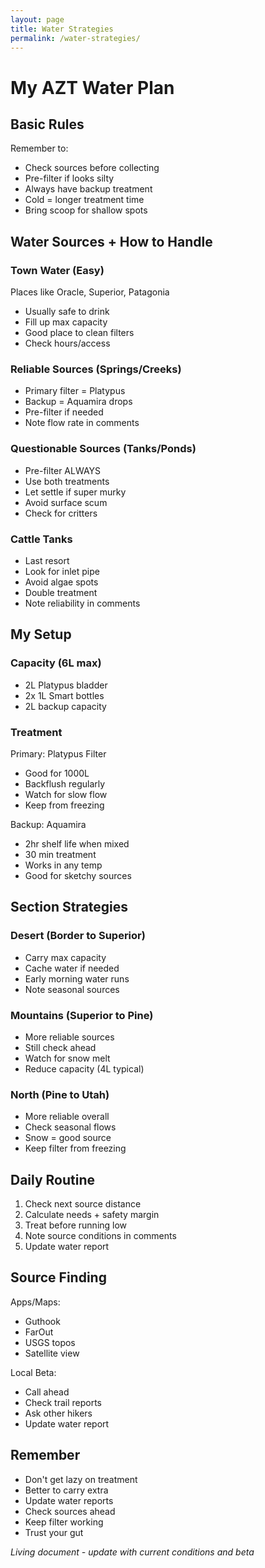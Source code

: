 ```yaml
---
layout: page
title: Water Strategies
permalink: /water-strategies/
---
```


# My AZT Water Plan

## Basic Rules
Remember to:
- Check sources before collecting
- Pre-filter if looks silty
- Always have backup treatment
- Cold = longer treatment time
- Bring scoop for shallow spots

## Water Sources + How to Handle

### Town Water (Easy)
Places like Oracle, Superior, Patagonia
- Usually safe to drink
- Fill up max capacity
- Good place to clean filters
- Check hours/access

### Reliable Sources (Springs/Creeks)
- Primary filter = Platypus
- Backup = Aquamira drops
- Pre-filter if needed
- Note flow rate in comments

### Questionable Sources (Tanks/Ponds)
- Pre-filter ALWAYS
- Use both treatments
- Let settle if super murky
- Avoid surface scum
- Check for critters

### Cattle Tanks
- Last resort
- Look for inlet pipe
- Avoid algae spots
- Double treatment
- Note reliability in comments

## My Setup

### Capacity (6L max)
- 2L Platypus bladder
- 2x 1L Smart bottles
- 2L backup capacity

### Treatment
Primary: Platypus Filter
- Good for 1000L
- Backflush regularly
- Watch for slow flow
- Keep from freezing

Backup: Aquamira
- 2hr shelf life when mixed
- 30 min treatment
- Works in any temp
- Good for sketchy sources

## Section Strategies

### Desert (Border to Superior)
- Carry max capacity
- Cache water if needed
- Early morning water runs
- Note seasonal sources

### Mountains (Superior to Pine)
- More reliable sources
- Still check ahead
- Watch for snow melt
- Reduce capacity (4L typical)

### North (Pine to Utah)
- More reliable overall
- Check seasonal flows
- Snow = good source
- Keep filter from freezing

## Daily Routine
1. Check next source distance
2. Calculate needs + safety margin
3. Treat before running low
4. Note source conditions in comments
5. Update water report

## Source Finding
Apps/Maps:
- Guthook
- FarOut
- USGS topos
- Satellite view

Local Beta:
- Call ahead
- Check trail reports
- Ask other hikers
- Update water report

## Remember
- Don't get lazy on treatment
- Better to carry extra
- Update water reports
- Check sources ahead
- Keep filter working
- Trust your gut

*Living document - update with current conditions and beta* 